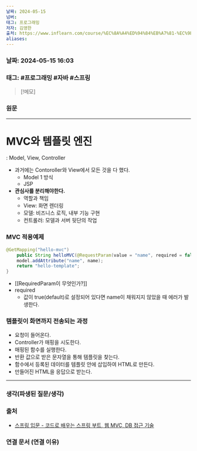 ```yaml
---
날짜: 2024-05-15
넘버: 
태그: 프로그래밍
저자: 김영한
출처: https://www.inflearn.com/course/%EC%8A%A4%ED%94%84%EB%A7%81-%EC%9E%85%EB%AC%B8-%EC%8A%A4%ED%94%84%EB%A7%81%EB%B6%80%ED%8A%B8
aliases:
---
```

### 날짜:  2024-05-15 16:03

### 태그: #프로그래밍 #자바 #스프링

>[!메모]
>

### 원문
---
# MVC와 템플릿 엔진
: Model, View, Controller
- 과거에는 Contoroller와 View에서 모든 것을 다 했다.
	- Model 1 방식
	- JSP
- **관심사를 분리해야한다.**
	- 역할과 책임
	- View: 화면 렌더링
	- 모델: 비즈니스 로직, 내부 기능 구현
	- 컨트롤러: 모델과 서버 뒷단의 작업
### MVC 적용예제
```java
@GetMapping("hello-mvc")  
	public String helloMVC(@RequestParam(value = "name", required = false) String name, Model model) {  
	model.addAttribute("name", name);  
	return "hello-template";  
}
```
- [[RequiredParam이 무엇인가?]]
- required
	- 값이 true(default)로 설정되어 있다면 name이 채워지지 않았을 때 에러가 발생한다.
### 템플릿이 화면까지 전송되는 과정
- 요청이 들어온다.
- Controller가 매핑을 시도한다.
- 매핑된 함수를 실행한다.
- 반환 값으로 받은 문자열을 통해 템플릿을 찾는다.
- 함수에서 등록된 데이터를 템플릿 안에 삽입하여 HTML로 만든다.
- 만들어진 HTML을 응답으로 받는다.

---
### 생각(파생된 질문/생각)

### 출처
- [스프링 입문 - 코드로 배우는 스프링 부트, 웹 MVC, DB 접근 기술](https://www.inflearn.com/course/%EC%8A%A4%ED%94%84%EB%A7%81-%EC%9E%85%EB%AC%B8-%EC%8A%A4%ED%94%84%EB%A7%81%EB%B6%80%ED%8A%B8)

### 연결 문서 (연결 이유)
